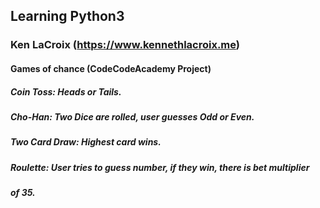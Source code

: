 ## Learning Python3
### Ken LaCroix (https://www.kennethlacroix.me)

#### Games of chance (CodeCodeAcademy Project)

##### Coin Toss: Heads or Tails.
##### Cho-Han: Two Dice are rolled, user guesses Odd or Even.
##### Two Card Draw: Highest card wins.
##### Roulette: User tries to guess number, if they win, there is bet multiplier
##### of 35.
